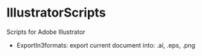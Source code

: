 # IllustratorScripts
Scripts for Adobe Illustrator
- ExportIn3formats: export current document into: .ai, .eps, .png
